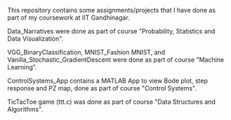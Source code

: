 This repository contains some assignments/projects that I have done as part of my coursework at IIT Gandhinagar.

Data_Narratives were done as part of course "Probability, Statistics and Data Visualization".

VGG_BinaryClassification, MNIST_Fashion MNIST, and Vanilla_Stochastic_GradientDescent were done as part of course "Machine Learning".

ControlSystems_App contains a MATLAB App to view Bode plot, step response and PZ map, done as part of course "Control Systems".

TicTacToe game (ttt.c) was done as part of course "Data Structures and Algorithms".
